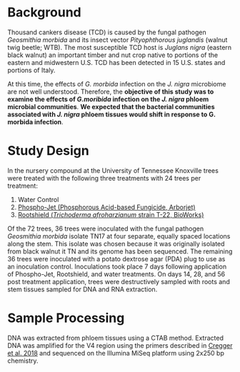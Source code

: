 
# **Background**

Thousand cankers disease (TCD) is caused by the fungal pathogen *Geosmithia morbida* and its insect vector *Pityophthorous juglandis* (walnut twig beetle; WTB). The most susceptible TCD host is *Juglans nigra* (eastern black walnut) an important timber and nut crop native to  portions of the eastern and midwestern U.S. TCD has been detected in 15 U.S. states and portions of Italy.

At this time, the effects of *G. morbida* infection on the  *J. nigra* microbiome are not well understood. Therefore, the **objective of this study was to examine  the effects of *G.moribida* infection on the *J. nigra* phloem microbial communities**. **We expected that the bacterial communities associated with *J. nigra* phloem tissues would shift in response to G. morbida infection**.

# **Study Design**
In the nursery compound at the University of Tennessee Knoxville trees were treated with the following three treatments with 24 trees per treatment:

1. Water Control
2. [Phospho-Jet (Phosphorous Acid-based Fungicide, Arborjet)](https://arborjet.com/product/phospho-jet/)
3. [Rootshield (*Trichoderma afroharzianum* strain T-22, BioWorks)](https://www.bioworksinc.com/rootshield-wp/)

Of the 72 trees, 36 trees were inoculated with the fungal pathogen *Geosmithia morbida* isolate TN17 at four separate, equally spaced locations along the stem. This isolate was chosen because it was originally isolated from black walnut it TN and its genome has been sequenced. The remaining 36 trees were inoculated with a potato dextrose agar (PDA) plug to use as an inoculation control. Inoculations took place 7 days following application of Phospho-Jet, Rootshield, and water treatments. On days 14, 28, and 56 post treatment application, trees were destructively sampled with roots and stem tissues sampled for DNA and RNA extraction. 

# **Sample Processing**

DNA was extracted from phloem tissues using a CTAB method. Extracted DNA was amplified for the V4 region using the primers described in [Cregger et al. 2018](https://microbiomejournal.biomedcentral.com/articles/10.1186/s40168-018-0413-8) and sequenced on the Illumina MiSeq platform using 2x250 bp chemistry.

